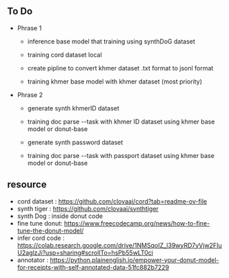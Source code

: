 ## To Do

+ Phrase 1

    - inference base model that training using synthDoG dataset 

    - training cord dataset local 

    - create pipline to convert khmer dataset .txt format to jsonl format 

    - training khmer base model with khmer dataset (most priority)  


+ Phrase 2

    - generate synth khmerID dataset 

    - training  doc parse --task with khmer ID dataset using khmer base model or donut-base

    - generate synth password dataset 

    - training doc parse --task with passport dataset using khmer base model or donut-base 


## resource

- cord dataset : https://github.com/clovaai/cord?tab=readme-ov-file
- synth tiger : https://github.com/clovaai/synthtiger
- synth Dog : inside donut code 
- fine tune donut: https://www.freecodecamp.org/news/how-to-fine-tune-the-donut-model/
- infer cord code : https://colab.research.google.com/drive/1NMSqoIZ_l39wyRD7yVjw2FIuU2aglzJi?usp=sharing#scrollTo=hsPb55wLT0ci
- annotator : https://python.plainenglish.io/empower-your-donut-model-for-receipts-with-self-annotated-data-51fc882b7229